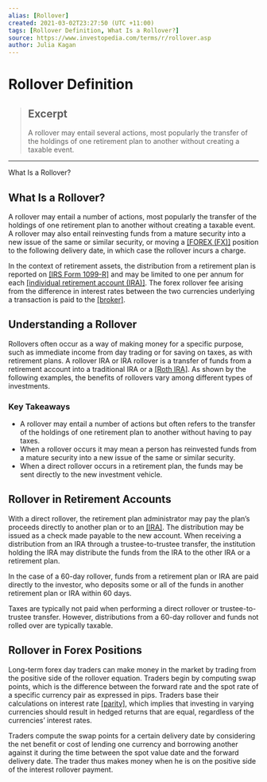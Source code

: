 ```yaml
---
alias: [Rollover]
created: 2021-03-02T23:27:50 (UTC +11:00)
tags: [Rollover Definition, What Is a Rollover?]
source: https://www.investopedia.com/terms/r/rollover.asp
author: Julia Kagan
---
```


# Rollover Definition

> ## Excerpt
> A rollover may entail several actions, most popularly the transfer of the holdings of one retirement plan to another without creating a taxable event.

---

What Is a Rollover?
## What Is a Rollover?

A rollover may entail a number of actions, most popularly the transfer of the holdings of one retirement plan to another without creating a taxable event. A rollover may also entail reinvesting funds from a mature security into a new issue of the same or similar security, or moving a [[FOREX (FX)]](https://www.investopedia.com/terms/f/forex.asp) position to the following delivery date, in which case the rollover incurs a charge.

In the context of retirement assets, the distribution from a retirement plan is reported on [[IRS Form 1099-R]](https://www.investopedia.com/terms/f/form1099r.asp) and may be limited to one per annum for each [[individual retirement account (IRA)]](https://www.investopedia.com/terms/i/ira.asp). The forex rollover fee arising from the difference in interest rates between the two currencies underlying a transaction is paid to the [[broker]](https://www.investopedia.com/terms/b/broker.asp).

## Understanding a Rollover

Rollovers often occur as a way of making money for a specific purpose, such as immediate income from day trading or for saving on taxes, as with retirement plans. A rollover IRA or IRA rollover is a transfer of funds from a retirement account into a traditional IRA or a [[Roth IRA]](https://www.investopedia.com/terms/r/rothira.asp). As shown by the following examples, the benefits of rollovers vary among different types of investments.

### Key Takeaways

-   A rollover may entail a number of actions but often refers to the transfer of the holdings of one retirement plan to another without having to pay taxes.
-   When a rollover occurs it may mean a person has reinvested funds from a mature security into a new issue of the same or similar security.
-   When a direct rollover occurs in a retirement plan, the funds may be sent directly to the new investment vehicle.

## Rollover in Retirement Accounts

With a direct rollover, the retirement plan administrator may pay the plan’s proceeds directly to another plan or to an [[IRA]](https://www.investopedia.com/terms/i/ira-rollover.asp). The distribution may be issued as a check made payable to the new account. When receiving a distribution from an IRA through a trustee-to-trustee transfer, the institution holding the IRA may distribute the funds from the IRA to the other IRA or a retirement plan.

In the case of a 60-day rollover, funds from a retirement plan or IRA are paid directly to the investor, who deposits some or all of the funds in another retirement plan or IRA within 60 days.

Taxes are typically not paid when performing a direct rollover or trustee-to-trustee transfer. However, distributions from a 60-day rollover and funds not rolled over are typically taxable.

## Rollover in Forex Positions

Long-term forex day traders can make money in the market by trading from the positive side of the rollover equation. Traders begin by computing swap points, which is the difference between the forward rate and the spot rate of a specific currency pair as expressed in pips. Traders base their calculations on interest rate [[parity]](https://www.investopedia.com/terms/p/parity.asp), which implies that investing in varying currencies should result in hedged returns that are equal, regardless of the currencies’ interest rates.

Traders compute the swap points for a certain delivery date by considering the net benefit or cost of lending one currency and borrowing another against it during the time between the spot value date and the forward delivery date. The trader thus makes money when he is on the positive side of the interest rollover payment.

